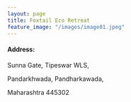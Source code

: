 ```yaml
---
layout: page
title: Foxtail Eco Retreat
feature_image: "/images/image01.jpeg"
---
```



#### Address:
<p>
Sunna Gate, Tipeswar WLS,

Pandarkhwada, Pandharkawada,

Maharashtra 445302
</p>